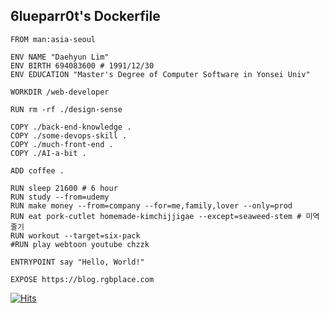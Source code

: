 ## 6lueparr0t's Dockerfile

```
FROM man:asia-seoul

ENV NAME "Daehyun Lim"
ENV BIRTH 694083600 # 1991/12/30
ENV EDUCATION "Master's Degree of Computer Software in Yonsei Univ"

WORKDIR /web-developer

RUN rm -rf ./design-sense

COPY ./back-end-knowledge .
COPY ./some-devops-skill .
COPY ./much-front-end .
COPY ./AI-a-bit .

ADD coffee .

RUN sleep 21600 # 6 hour
RUN study --from=udemy
RUN make money --from=company --for=me,family,lover --only=prod
RUN eat pork-cutlet homemade-kimchijjigae --except=seaweed-stem # 미역줄기
RUN workout --target=six-pack
#RUN play webtoon youtube chzzk

ENTRYPOINT say "Hello, World!"

EXPOSE https://blog.rgbplace.com
```
  
  [![Hits](https://hits.seeyoufarm.com/api/count/incr/badge.svg?url=https%3A%2F%2Fgithub.com%2F6lueparr0t&count_bg=%23338CFF&title_bg=%2301559A&icon=fluentd.svg&icon_color=%23FAFAFA&title=hits&edge_flat=true)](https://hits.seeyoufarm.com)
</div>
